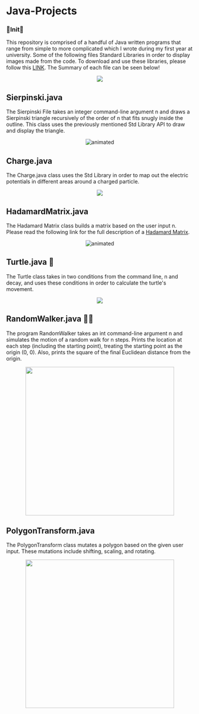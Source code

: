 # Java-Projects

### 🎉Init🎉 ###

This repository is comprised of a handful of Java written programs that range from simple to more complicated which I wrote during my first year at university. Some of the following files Standard Libraries in order to display images made from the code. To download and use these libraries, please follow this [LINK](https://introcs.cs.princeton.edu/java/stdlib/). The Summary of each file can be seen below!

<p align="center"><img src="https://64.media.tumblr.com/b939397bc11163b0a6f29fc4a3980c16/tumblr_inline_ngciu8uXPD1sgs7fm.jpg" /></p>

## Sierpinski.java ##

The Sierpinski File takes an integer command-line argument n and draws a Sierpinski triangle recursively of the order of n that fits snugly inside the outline. This class uses the previously mentioned Std Library API to draw and display the triangle. 

<p align="center"><img src="https://upload.wikimedia.org/wikipedia/commons/a/ad/Random_Sierpinski_Triangle_animation.gif" alt = "animated"/></p>

## Charge.java ##

The Charge.java class uses the Std Library in order to map out the electric potentials in different areas around a charged particle. 

<p align="center"><img src="https://www.3ds.com/uploads/pics/Spheres-Potential-fig1.jpg"/></p>

## HadamardMatrix.java ##

The Hadamard Matrix class builds a matrix based on the user input n. Please read the following link for the full description of a [Hadamard Matrix](https://en.wikipedia.org/wiki/Hadamard_matrix).

<p align="center"><img src="https://www.cs.princeton.edu/courses/archive/spring03/cs126/assignments/hadamard1-16.gif" alt = "animated"/></p>

## Turtle.java 🐢 ##

The Turtle class takes in two conditions from the command line, n and decay, and uses these conditions in order to calculate the turtle's movement. 

<p align="center"><img src="https://runestone.academy/runestone/books/published/csjava/_images/turtleOOD.png"/></p>

## RandomWalker.java 🚶‍♂️ ##

The program RandomWalker takes an int command-line argument n and simulates the motion of a random walk for n steps. Prints the location at each step (including the starting point), treating the starting point as the origin (0, 0). Also, prints the square of the final Euclidean distance from the origin.

<p align="center"><img src="https://bcan.org/wp-content/uploads/2019/09/Walking-Person-Icon.png" width="400" height="400"/></p>

## PolygonTransform.java ##

The PolygonTransform class mutates a polygon based on the given user input. These mutations include shifting, scaling, and rotating. 

<p align="center"><img src="https://upload.wikimedia.org/wikipedia/commons/thumb/0/04/Pentagon.svg/1200px-Pentagon.svg.png" width="400" height="400"/></p>

